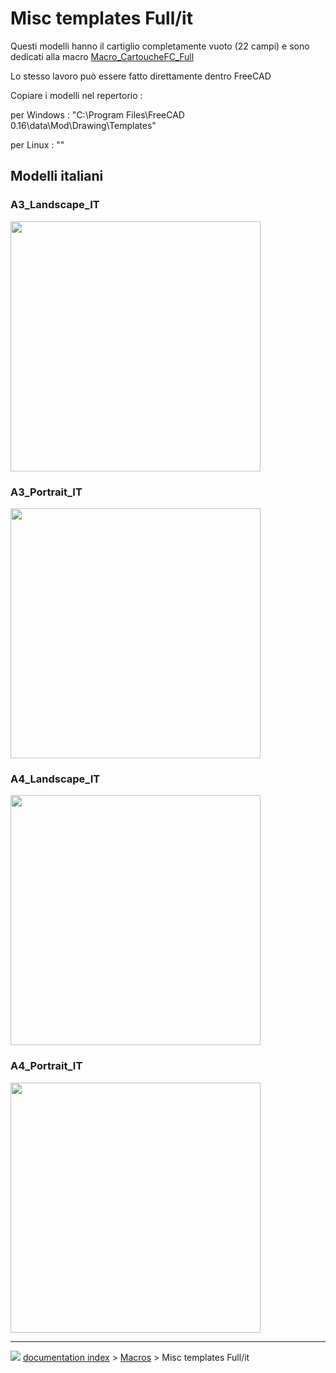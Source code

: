 # Misc templates Full/it
Questi modelli hanno il cartiglio completamente vuoto (22 campi) e sono dedicati alla macro [Macro_CartoucheFC_Full](Macro_CartoucheFC_Full/it.md)

Lo stesso lavoro può essere fatto direttamente dentro FreeCAD

Copiare i modelli nel repertorio :

per Windows : \"C:\\Program Files\\FreeCAD 0.16\\data\\Mod\\Drawing\\Templates\"

per Linux : \"\"

## Modelli italiani 

### A3_Landscape_IT

<img alt="" src=images/A3_Landscape_IT_FULL.svg  style="width:400px;"> 

### A3_Portrait_IT

<img alt="" src=images/A3_Portrait_IT_FULL.svg  style="width:400px;"> 

### A4_Landscape_IT

<img alt="" src=images/A4_Landscape_IT_FULL.svg  style="width:400px;"> 

### A4_Portrait_IT

<img alt="" src=images/A4_Portrait_IT_FULL.svg  style="width:400px;">



---
![](images/Button_right.svg) [documentation index](../README.md) > [Macros](Category_Macros.md) > Misc templates Full/it
